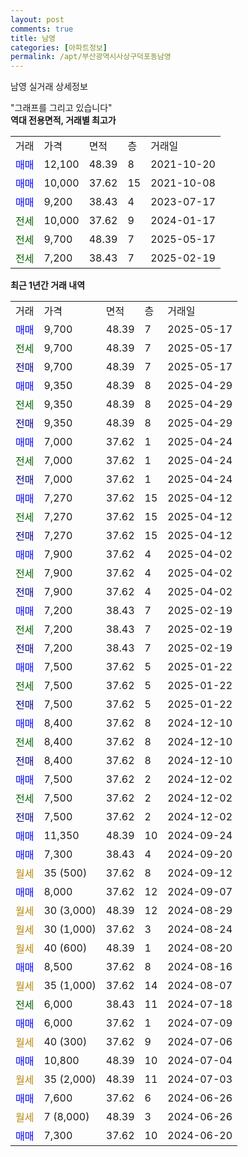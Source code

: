 ```yaml
---
layout: post
comments: true
title: 남영
categories: [아파트정보]
permalink: /apt/부산광역시사상구덕포동남영
---
```


남영 실거래 상세정보

<script type="text/javascript">
  google.charts.load('current', {'packages':['line', 'corechart']});
  google.charts.setOnLoadCallback(drawChart);

  function drawChart() {
    var data = new google.visualization.DataTable();
    data.addColumn('date', '거래일');
    data.addColumn('number', "매매");
    data.addColumn('number', "전세");
    data.addColumn('number', "전매");

    data.addRows([[new Date(Date.parse("2025-05-17")), 9700, null, null], [new Date(Date.parse("2025-05-17")), null, 9700, null], [new Date(Date.parse("2025-05-17")), null, null, 9700], [new Date(Date.parse("2025-04-29")), 9350, null, null], [new Date(Date.parse("2025-04-29")), null, 9350, null], [new Date(Date.parse("2025-04-29")), null, null, 9350], [new Date(Date.parse("2025-04-24")), 7000, null, null], [new Date(Date.parse("2025-04-24")), null, 7000, null], [new Date(Date.parse("2025-04-24")), null, null, 7000], [new Date(Date.parse("2025-04-12")), 7270, null, null], [new Date(Date.parse("2025-04-12")), null, 7270, null], [new Date(Date.parse("2025-04-12")), null, null, 7270], [new Date(Date.parse("2025-04-02")), 7900, null, null], [new Date(Date.parse("2025-04-02")), null, 7900, null], [new Date(Date.parse("2025-04-02")), null, null, 7900], [new Date(Date.parse("2025-02-19")), 7200, null, null], [new Date(Date.parse("2025-02-19")), null, 7200, null], [new Date(Date.parse("2025-02-19")), null, null, 7200], [new Date(Date.parse("2025-01-22")), 7500, null, null], [new Date(Date.parse("2025-01-22")), null, 7500, null], [new Date(Date.parse("2025-01-22")), null, null, 7500], [new Date(Date.parse("2024-12-10")), 8400, null, null], [new Date(Date.parse("2024-12-10")), null, 8400, null], [new Date(Date.parse("2024-12-10")), null, null, 8400], [new Date(Date.parse("2024-12-02")), 7500, null, null], [new Date(Date.parse("2024-12-02")), null, 7500, null], [new Date(Date.parse("2024-12-02")), null, null, 7500], [new Date(Date.parse("2024-09-24")), 11350, null, null], [new Date(Date.parse("2024-09-20")), 7300, null, null], [new Date(Date.parse("2024-09-12")), null, null, null], [new Date(Date.parse("2024-09-07")), 8000, null, null], [new Date(Date.parse("2024-08-29")), null, null, null], [new Date(Date.parse("2024-08-24")), null, null, null], [new Date(Date.parse("2024-08-20")), null, null, null], [new Date(Date.parse("2024-08-16")), 8500, null, null], [new Date(Date.parse("2024-08-07")), null, null, null], [new Date(Date.parse("2024-07-18")), null, 6000, null], [new Date(Date.parse("2024-07-09")), 6000, null, null], [new Date(Date.parse("2024-07-06")), null, null, null], [new Date(Date.parse("2024-07-04")), 10800, null, null], [new Date(Date.parse("2024-07-03")), null, null, null], [new Date(Date.parse("2024-06-26")), 7600, null, null], [new Date(Date.parse("2024-06-26")), null, null, null], [new Date(Date.parse("2024-06-20")), 7300, null, null]]);

    var options = {
      hAxis: {
        format: 'yyyy/MM/dd'
      },    
      lineWidth: 0,
      pointsVisible: true,    
      title: '최근 1년간 유형별 실거래가 분포',
      legend: { position: 'bottom' }
    };

    var formatter = new google.visualization.NumberFormat({pattern:'###,###'} );
    formatter.format(data, 1);
    formatter.format(data, 2);
    
    setTimeout(function() {
        var chart = new google.visualization.LineChart(document.getElementById('columnchart_material'));
        chart.draw(data, (options));
        document.getElementById('loading').style.display = 'none';
    }, 200);
  }
</script>


<div id="loading" style="z-index:20; display: block; margin-left: 0px">"그래프를 그리고 있습니다"</div>
<div id="columnchart_material" style="width: 95%; margin-left: 0px; display: block"></div>
<!-- contents start -->
<b>역대 전용면적, 거래별 최고가</b>
<table class="sortable">
    <tr>
      <td>거래</td>
      <td>가격</td>
      <td>면적</td>
      <td>층</td>
      <td>거래일</td>
    </tr>
        <tr>
          <td><a style="color: blue">매매</a></td>
          <td>12,100</td>
          <td>48.39</td>
          <td>8</td>
          <td>2021-10-20</td>
        </tr>            <tr>
          <td><a style="color: blue">매매</a></td>
          <td>10,000</td>
          <td>37.62</td>
          <td>15</td>
          <td>2021-10-08</td>
        </tr>            <tr>
          <td><a style="color: blue">매매</a></td>
          <td>9,200</td>
          <td>38.43</td>
          <td>4</td>
          <td>2023-07-17</td>
        </tr>        
        <tr>
              <td><a style="color: darkgreen">전세</a></td>
              <td>10,000</td>
              <td>37.62</td>
              <td>9</td>
              <td>2024-01-17</td>
            </tr>            <tr>
              <td><a style="color: darkgreen">전세</a></td>
              <td>9,700</td>
              <td>48.39</td>
              <td>7</td>
              <td>2025-05-17</td>
            </tr>            <tr>
              <td><a style="color: darkgreen">전세</a></td>
              <td>7,200</td>
              <td>38.43</td>
              <td>7</td>
              <td>2025-02-19</td>
            </tr>        
    
</table>

<b>최근 1년간 거래 내역</b>

<table class="sortable">
    <tr>
      <td>거래</td>
      <td>가격</td>
      <td>면적</td>
      <td>층</td>
      <td>거래일</td>
    </tr>
    <tr>
      <td><a style="color: blue">매매</a></td>
      <td>9,700</td>
      <td>48.39</td>
      <td>7</td>
      <td>2025-05-17</td>
    </tr>          <tr>
      <td><a style="color: darkgreen">전세</a></td>
      <td>9,700</td>
      <td>48.39</td>
      <td>7</td>
      <td>2025-05-17</td>
    </tr>          <tr>
      <td><a style="color: darkblue">전매</a></td>
      <td>9,700</td>
      <td>48.39</td>
      <td>7</td>
      <td>2025-05-17</td>
    </tr>          <tr>
      <td><a style="color: blue">매매</a></td>
      <td>9,350</td>
      <td>48.39</td>
      <td>8</td>
      <td>2025-04-29</td>
    </tr>          <tr>
      <td><a style="color: darkgreen">전세</a></td>
      <td>9,350</td>
      <td>48.39</td>
      <td>8</td>
      <td>2025-04-29</td>
    </tr>          <tr>
      <td><a style="color: darkblue">전매</a></td>
      <td>9,350</td>
      <td>48.39</td>
      <td>8</td>
      <td>2025-04-29</td>
    </tr>          <tr>
      <td><a style="color: blue">매매</a></td>
      <td>7,000</td>
      <td>37.62</td>
      <td>1</td>
      <td>2025-04-24</td>
    </tr>          <tr>
      <td><a style="color: darkgreen">전세</a></td>
      <td>7,000</td>
      <td>37.62</td>
      <td>1</td>
      <td>2025-04-24</td>
    </tr>          <tr>
      <td><a style="color: darkblue">전매</a></td>
      <td>7,000</td>
      <td>37.62</td>
      <td>1</td>
      <td>2025-04-24</td>
    </tr>          <tr>
      <td><a style="color: blue">매매</a></td>
      <td>7,270</td>
      <td>37.62</td>
      <td>15</td>
      <td>2025-04-12</td>
    </tr>          <tr>
      <td><a style="color: darkgreen">전세</a></td>
      <td>7,270</td>
      <td>37.62</td>
      <td>15</td>
      <td>2025-04-12</td>
    </tr>          <tr>
      <td><a style="color: darkblue">전매</a></td>
      <td>7,270</td>
      <td>37.62</td>
      <td>15</td>
      <td>2025-04-12</td>
    </tr>          <tr>
      <td><a style="color: blue">매매</a></td>
      <td>7,900</td>
      <td>37.62</td>
      <td>4</td>
      <td>2025-04-02</td>
    </tr>          <tr>
      <td><a style="color: darkgreen">전세</a></td>
      <td>7,900</td>
      <td>37.62</td>
      <td>4</td>
      <td>2025-04-02</td>
    </tr>          <tr>
      <td><a style="color: darkblue">전매</a></td>
      <td>7,900</td>
      <td>37.62</td>
      <td>4</td>
      <td>2025-04-02</td>
    </tr>          <tr>
      <td><a style="color: blue">매매</a></td>
      <td>7,200</td>
      <td>38.43</td>
      <td>7</td>
      <td>2025-02-19</td>
    </tr>          <tr>
      <td><a style="color: darkgreen">전세</a></td>
      <td>7,200</td>
      <td>38.43</td>
      <td>7</td>
      <td>2025-02-19</td>
    </tr>          <tr>
      <td><a style="color: darkblue">전매</a></td>
      <td>7,200</td>
      <td>38.43</td>
      <td>7</td>
      <td>2025-02-19</td>
    </tr>          <tr>
      <td><a style="color: blue">매매</a></td>
      <td>7,500</td>
      <td>37.62</td>
      <td>5</td>
      <td>2025-01-22</td>
    </tr>          <tr>
      <td><a style="color: darkgreen">전세</a></td>
      <td>7,500</td>
      <td>37.62</td>
      <td>5</td>
      <td>2025-01-22</td>
    </tr>          <tr>
      <td><a style="color: darkblue">전매</a></td>
      <td>7,500</td>
      <td>37.62</td>
      <td>5</td>
      <td>2025-01-22</td>
    </tr>          <tr>
      <td><a style="color: blue">매매</a></td>
      <td>8,400</td>
      <td>37.62</td>
      <td>8</td>
      <td>2024-12-10</td>
    </tr>          <tr>
      <td><a style="color: darkgreen">전세</a></td>
      <td>8,400</td>
      <td>37.62</td>
      <td>8</td>
      <td>2024-12-10</td>
    </tr>          <tr>
      <td><a style="color: darkblue">전매</a></td>
      <td>8,400</td>
      <td>37.62</td>
      <td>8</td>
      <td>2024-12-10</td>
    </tr>          <tr>
      <td><a style="color: blue">매매</a></td>
      <td>7,500</td>
      <td>37.62</td>
      <td>2</td>
      <td>2024-12-02</td>
    </tr>          <tr>
      <td><a style="color: darkgreen">전세</a></td>
      <td>7,500</td>
      <td>37.62</td>
      <td>2</td>
      <td>2024-12-02</td>
    </tr>          <tr>
      <td><a style="color: darkblue">전매</a></td>
      <td>7,500</td>
      <td>37.62</td>
      <td>2</td>
      <td>2024-12-02</td>
    </tr>          <tr>
      <td><a style="color: blue">매매</a></td>
      <td>11,350</td>
      <td>48.39</td>
      <td>10</td>
      <td>2024-09-24</td>
    </tr>          <tr>
      <td><a style="color: blue">매매</a></td>
      <td>7,300</td>
      <td>38.43</td>
      <td>4</td>
      <td>2024-09-20</td>
    </tr>          <tr>
      <td><a style="color: darkgoldenrod">월세</a></td>
      <td>35 (500)</td>
      <td>37.62</td>
      <td>8</td>
      <td>2024-09-12</td>
    </tr>          <tr>
      <td><a style="color: blue">매매</a></td>
      <td>8,000</td>
      <td>37.62</td>
      <td>12</td>
      <td>2024-09-07</td>
    </tr>          <tr>
      <td><a style="color: darkgoldenrod">월세</a></td>
      <td>30 (3,000)</td>
      <td>48.39</td>
      <td>12</td>
      <td>2024-08-29</td>
    </tr>          <tr>
      <td><a style="color: darkgoldenrod">월세</a></td>
      <td>30 (1,000)</td>
      <td>37.62</td>
      <td>3</td>
      <td>2024-08-24</td>
    </tr>          <tr>
      <td><a style="color: darkgoldenrod">월세</a></td>
      <td>40 (600)</td>
      <td>48.39</td>
      <td>1</td>
      <td>2024-08-20</td>
    </tr>          <tr>
      <td><a style="color: blue">매매</a></td>
      <td>8,500</td>
      <td>37.62</td>
      <td>8</td>
      <td>2024-08-16</td>
    </tr>          <tr>
      <td><a style="color: darkgoldenrod">월세</a></td>
      <td>35 (1,000)</td>
      <td>37.62</td>
      <td>14</td>
      <td>2024-08-07</td>
    </tr>          <tr>
      <td><a style="color: darkgreen">전세</a></td>
      <td>6,000</td>
      <td>38.43</td>
      <td>11</td>
      <td>2024-07-18</td>
    </tr>          <tr>
      <td><a style="color: blue">매매</a></td>
      <td>6,000</td>
      <td>37.62</td>
      <td>1</td>
      <td>2024-07-09</td>
    </tr>          <tr>
      <td><a style="color: darkgoldenrod">월세</a></td>
      <td>40 (300)</td>
      <td>37.62</td>
      <td>9</td>
      <td>2024-07-06</td>
    </tr>          <tr>
      <td><a style="color: blue">매매</a></td>
      <td>10,800</td>
      <td>48.39</td>
      <td>10</td>
      <td>2024-07-04</td>
    </tr>          <tr>
      <td><a style="color: darkgoldenrod">월세</a></td>
      <td>35 (2,000)</td>
      <td>48.39</td>
      <td>11</td>
      <td>2024-07-03</td>
    </tr>          <tr>
      <td><a style="color: blue">매매</a></td>
      <td>7,600</td>
      <td>37.62</td>
      <td>6</td>
      <td>2024-06-26</td>
    </tr>          <tr>
      <td><a style="color: darkgoldenrod">월세</a></td>
      <td>7 (8,000)</td>
      <td>48.39</td>
      <td>3</td>
      <td>2024-06-26</td>
    </tr>          <tr>
      <td><a style="color: blue">매매</a></td>
      <td>7,300</td>
      <td>37.62</td>
      <td>10</td>
      <td>2024-06-20</td>
    </tr>      </table>
<!-- contents end -->    

